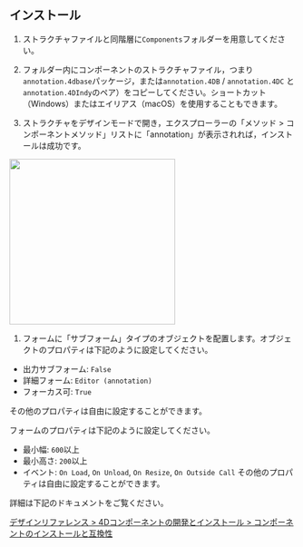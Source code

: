 ## インストール

1. ストラクチャファイルと同階層に``Components``フォルダーを用意してください。

1. フォルダー内にコンポーネントのストラクチャファイル，つまり``annotation.4dbase``パッケージ，または``annotation.4DB`` / ``annotation.4DC`` と ``annotation.4DIndy``のペア）をコピーしてください。ショートカット（Windows）またはエイリアス（macOS）を使用することもできます。

1. ストラクチャをデザインモードで開き，エクスプローラーの「メソッド > コンポーネントメソッド」リストに「annotation」が表示されれば，インストールは成功です。

<img src="https://user-images.githubusercontent.com/1725068/28804621-61663c2a-769f-11e7-8657-2ce3c8d73bd1.png" width="292px" />

1. フォームに「サブフォーム」タイプのオブジェクトを配置します。オブジェクトのプロパティは下記のように設定してください。

* 出力サブフォーム: ``False``
* 詳細フォーム: ``Editor (annotation)``
* フォーカス可: ``True`` 

その他のプロパティは自由に設定することができます。

フォームのプロパティは下記のように設定してください。

* 最小幅: ``600``以上
* 最小高さ: ``200``以上
* イベント: ``On Load``, ``On Unload``, ``On Resize``, ``On Outside Call``
その他のプロパティは自由に設定することができます。

詳細は下記のドキュメントをご覧ください。

[デザインリファレンス > 4Dコンポーネントの開発とインストール > 
コンポーネントのインストールと互換性](http://doc.4d.com/4Dv16/4D/16/Component-installation-and-compatibility.300-3048906.ja.html)
